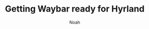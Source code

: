 ---
layout: single
title:  Getting Waybar ready for Hyrland
date:   
author: Noah

categories: 
  - Ricing
  - 
tags: 
 - Rice

categories_label: "Categories: "

toc: true
---